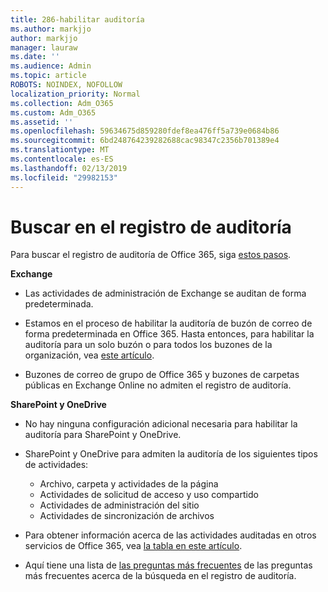 ```yaml
---
title: 286-habilitar auditoría
ms.author: markjjo
author: markjjo
manager: lauraw
ms.date: ''
ms.audience: Admin
ms.topic: article
ROBOTS: NOINDEX, NOFOLLOW
localization_priority: Normal
ms.collection: Adm_O365
ms.custom: Adm_O365
ms.assetid: ''
ms.openlocfilehash: 59634675d859280fdef8ea476ff5a739e0684b86
ms.sourcegitcommit: 6bd248764239282688cac98347c2356b701389e4
ms.translationtype: MT
ms.contentlocale: es-ES
ms.lasthandoff: 02/13/2019
ms.locfileid: "29982153"
---
```

# <a name="search-the-audit-log"></a>Buscar en el registro de auditoría

Para buscar el registro de auditoría de Office 365, siga [estos pasos](https://docs.microsoft.com/office365/securitycompliance/search-the-audit-log-in-security-and-compliance#search-the-audit-log). 

**Exchange**

- Las actividades de administración de Exchange se auditan de forma predeterminada.

- Estamos en el proceso de habilitar la auditoría de buzón de correo de forma predeterminada en Office 365. Hasta entonces, para habilitar la auditoría para un solo buzón o para todos los buzones de la organización, vea [este artículo](https://docs.microsoft.com/office365/securitycompliance/enable-mailbox-auditing).

- Buzones de correo de grupo de Office 365 y buzones de carpetas públicas en Exchange Online no admiten el registro de auditoría.

**SharePoint y OneDrive**

- No hay ninguna configuración adicional necesaria para habilitar la auditoría para SharePoint y OneDrive.

- SharePoint y OneDrive para admiten la auditoría de los siguientes tipos de actividades: 

    - Archivo, carpeta y actividades de la página
    - Actividades de solicitud de acceso y uso compartido
    - Actividades de administración del sitio
    - Actividades de sincronización de archivos

- Para obtener información acerca de las actividades auditadas en otros servicios de Office 365, vea [la tabla en este artículo](https://docs.microsoft.com/office365/securitycompliance/search-the-audit-log-in-security-and-compliance#audited-activities).

- Aquí tiene una lista de [las preguntas más frecuentes](https://docs.microsoft.com/office365/securitycompliance/search-the-audit-log-in-security-and-compliance#frequently-asked-questions) de las preguntas más frecuentes acerca de la búsqueda en el registro de auditoría.